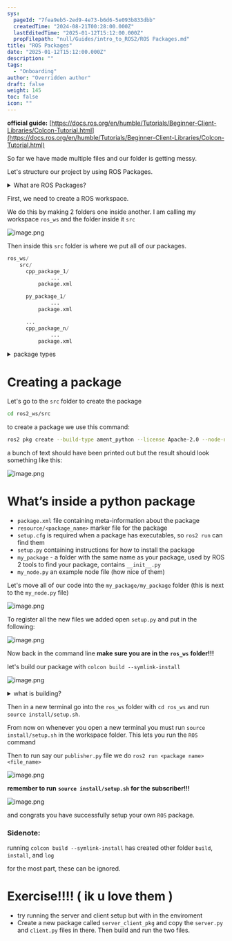 ```yaml
---
sys:
  pageId: "7fea9eb5-2ed9-4e73-b6d6-5e093b833dbb"
  createdTime: "2024-08-21T00:28:00.000Z"
  lastEditedTime: "2025-01-12T15:12:00.000Z"
  propFilepath: "null/Guides/intro_to_ROS2/ROS Packages.md"
title: "ROS Packages"
date: "2025-01-12T15:12:00.000Z"
description: ""
tags:
  - "Onboarding"
author: "Overridden author"
draft: false
weight: 145
toc: false
icon: ""
---
```


**official guide:** [https://docs.ros.org/en/humble/Tutorials/Beginner-Client-Libraries/Colcon-Tutorial.html](https://docs.ros.org/en/humble/Tutorials/Beginner-Client-Libraries/Colcon-Tutorial.html)

So far we have made multiple files and our folder is getting messy.

Let's structure our project by using ROS Packages.

<details>

<summary>What are ROS Packages?</summary>

ROS Packages are, as the name implies, packages of code that are highly sharable between ROS developers.

They consist of a folder, `package.xml` file, and source code

```python
      cpp_package_1/
		      ... imagine much code files here ..
          package.xml
```

</details>

First, we need to create a ROS workspace.

We do this by making 2 folders one inside another. I am calling my workspace `ros_ws` and the folder inside it `src`

![image.png](https://prod-files-secure.s3.us-west-2.amazonaws.com/d518164a-d88e-44d1-a4ee-3adb3bd8bce0/70706947-fd18-4537-a67b-e12946812d31/image.png?X-Amz-Algorithm=AWS4-HMAC-SHA256&X-Amz-Content-Sha256=UNSIGNED-PAYLOAD&X-Amz-Credential=ASIAZI2LB4663HEMPRFA%2F20250205%2Fus-west-2%2Fs3%2Faws4_request&X-Amz-Date=20250205T070802Z&X-Amz-Expires=3600&X-Amz-Security-Token=IQoJb3JpZ2luX2VjECcaCXVzLXdlc3QtMiJHMEUCIQCoDCCkLOpjwEgOqBEfV9Zb47%2Bf5J3iSp2L1LUHM9sNSwIgeNaZYXnFmEYp39YVrJJGnDsH1vkEzWcK8nUiKSOsvWEq%2FwMIQBAAGgw2Mzc0MjMxODM4MDUiDHuhWC3mPzDINbFhhSrcAzEBfYL%2Bqzweab%2BT0S5TqDJYKHBkR%2F4iY3czg5UaJLeABGqxI33fUczjYURiGJjwGpDubCJwZ3IeNdi1X4pjFZ3taRAPm56L4nvmxtDa75erImRgy0u08IS7MuFovKI4XGeQB%2BU3Zne81ftPcGAvo9CKvAcz4ZXUG4sekiPoKINyhsC9iNUDwJB4nVeZouiHSTyfxL212nvKcn5zhcyMl3Tw44QOIi6Ild98ksoAT6jnbkiVJHdFfmGN86fzghMpoHKqLzrAVxt8FD4e35S1vKN%2BeTvqAPPoZGEeY46dyGCTyNRcSNJgkKt3GvYmH2gIvn5egiyLlxY6e6zyR0ztFhyW8oWTSIAOcdbreGlfWynAIBbPyGohHN1AzqE0EZ%2Fqhu9KGaD3xJKuiuYQVMSaRv8w0TMjKTIlUCNKMEIhF4lT%2BAoP4Y0RxMSCF6aNX8dlN5471qnGCujaue8NjV%2BGSqv5hrc72ZKvwGZaBlYrfoMG%2BcE1f1eteb5pJY6Efg99c4nCXbYZK5voGlnTYYwIf4UmSX2cCvIf8G4EjumQbnXA4EbKduyXsjFLRanXKTJYZjCPxKpg%2Bl93X%2BwS0rHeSXvSiviCjJ2Z2s0eFaBH6%2BWGdYS5ZcJWTXATcYFRMPSXjL0GOqUBG3YQuey3PoRBhF3nbThrC0kcc3or0vlNsfb2SKmHeb6TPZYnNO4YTC7p6dsAjgBWNCpWzuKu7hi77T8poMD7furuQZUtc55j%2FwP3P43JCxmmL29EN7fICeUVR8QSbFrcoCRHKtjLWqjEk8jSsr%2FhvAKUR4fgjNr%2BVcOnn%2FJVLWz9vTsSwp7F9KYEKJMl%2BYM58vZsADZNqhfspu0%2FApoDBj6VqkLr&X-Amz-Signature=5ade83fa5bb98e1e5a49e065a2c9615c67e05f8c0c9faafda1ce05a6b0822653&X-Amz-SignedHeaders=host&x-id=GetObject)

Then inside this `src` folder is where we put all of our packages.

```python
ros_ws/
    src/
      cpp_package_1/
		      ...
          package.xml

      py_package_1/
		      ...
          package.xml

      ...
      cpp_package_n/
		      ...
          package.xml

```

<details>

<summary>package types</summary>

packages can be either `C++` or python.

the intern file structure is different for each but for this guide we will stick to creating python packages

</details>

# Creating a package

Let's go to the `src` folder to create the package

```bash
cd ros2_ws/src
```

to create a package we use this command:

```bash
ros2 pkg create --build-type ament_python --license Apache-2.0 --node-name my_node my_package
```

a bunch of text should have been printed out but the result should look something like this:

![image.png](https://prod-files-secure.s3.us-west-2.amazonaws.com/d518164a-d88e-44d1-a4ee-3adb3bd8bce0/e6cf1e3f-8512-4a3e-b131-079f800bf3e8/image.png?X-Amz-Algorithm=AWS4-HMAC-SHA256&X-Amz-Content-Sha256=UNSIGNED-PAYLOAD&X-Amz-Credential=ASIAZI2LB4663HEMPRFA%2F20250205%2Fus-west-2%2Fs3%2Faws4_request&X-Amz-Date=20250205T070802Z&X-Amz-Expires=3600&X-Amz-Security-Token=IQoJb3JpZ2luX2VjECcaCXVzLXdlc3QtMiJHMEUCIQCoDCCkLOpjwEgOqBEfV9Zb47%2Bf5J3iSp2L1LUHM9sNSwIgeNaZYXnFmEYp39YVrJJGnDsH1vkEzWcK8nUiKSOsvWEq%2FwMIQBAAGgw2Mzc0MjMxODM4MDUiDHuhWC3mPzDINbFhhSrcAzEBfYL%2Bqzweab%2BT0S5TqDJYKHBkR%2F4iY3czg5UaJLeABGqxI33fUczjYURiGJjwGpDubCJwZ3IeNdi1X4pjFZ3taRAPm56L4nvmxtDa75erImRgy0u08IS7MuFovKI4XGeQB%2BU3Zne81ftPcGAvo9CKvAcz4ZXUG4sekiPoKINyhsC9iNUDwJB4nVeZouiHSTyfxL212nvKcn5zhcyMl3Tw44QOIi6Ild98ksoAT6jnbkiVJHdFfmGN86fzghMpoHKqLzrAVxt8FD4e35S1vKN%2BeTvqAPPoZGEeY46dyGCTyNRcSNJgkKt3GvYmH2gIvn5egiyLlxY6e6zyR0ztFhyW8oWTSIAOcdbreGlfWynAIBbPyGohHN1AzqE0EZ%2Fqhu9KGaD3xJKuiuYQVMSaRv8w0TMjKTIlUCNKMEIhF4lT%2BAoP4Y0RxMSCF6aNX8dlN5471qnGCujaue8NjV%2BGSqv5hrc72ZKvwGZaBlYrfoMG%2BcE1f1eteb5pJY6Efg99c4nCXbYZK5voGlnTYYwIf4UmSX2cCvIf8G4EjumQbnXA4EbKduyXsjFLRanXKTJYZjCPxKpg%2Bl93X%2BwS0rHeSXvSiviCjJ2Z2s0eFaBH6%2BWGdYS5ZcJWTXATcYFRMPSXjL0GOqUBG3YQuey3PoRBhF3nbThrC0kcc3or0vlNsfb2SKmHeb6TPZYnNO4YTC7p6dsAjgBWNCpWzuKu7hi77T8poMD7furuQZUtc55j%2FwP3P43JCxmmL29EN7fICeUVR8QSbFrcoCRHKtjLWqjEk8jSsr%2FhvAKUR4fgjNr%2BVcOnn%2FJVLWz9vTsSwp7F9KYEKJMl%2BYM58vZsADZNqhfspu0%2FApoDBj6VqkLr&X-Amz-Signature=ae86e821ad94b2011e3b43c3d25c1851f5cdd2e120af0837a74c9987d8f3b3ac&X-Amz-SignedHeaders=host&x-id=GetObject)

# What’s inside a python package

- `package.xml` file containing meta-information about the package
- `resource/<package_name>` marker file for the package
- `setup.cfg` is required when a package has executables, so `ros2 run` can find them
- `setup.py` containing instructions for how to install the package
- `my_package` - a folder with the same name as your package, used by ROS 2 tools to find your package, contains `__init__.py`
- `my_node.py` an example node file (how nice of them)

Let's move all of our code into the `my_package/my_package` folder (this is next to the `my_node.py` file)

![image.png](https://prod-files-secure.s3.us-west-2.amazonaws.com/d518164a-d88e-44d1-a4ee-3adb3bd8bce0/9ce58f11-0da9-4d3e-b86d-506a9685d378/image.png?X-Amz-Algorithm=AWS4-HMAC-SHA256&X-Amz-Content-Sha256=UNSIGNED-PAYLOAD&X-Amz-Credential=ASIAZI2LB4663HEMPRFA%2F20250205%2Fus-west-2%2Fs3%2Faws4_request&X-Amz-Date=20250205T070802Z&X-Amz-Expires=3600&X-Amz-Security-Token=IQoJb3JpZ2luX2VjECcaCXVzLXdlc3QtMiJHMEUCIQCoDCCkLOpjwEgOqBEfV9Zb47%2Bf5J3iSp2L1LUHM9sNSwIgeNaZYXnFmEYp39YVrJJGnDsH1vkEzWcK8nUiKSOsvWEq%2FwMIQBAAGgw2Mzc0MjMxODM4MDUiDHuhWC3mPzDINbFhhSrcAzEBfYL%2Bqzweab%2BT0S5TqDJYKHBkR%2F4iY3czg5UaJLeABGqxI33fUczjYURiGJjwGpDubCJwZ3IeNdi1X4pjFZ3taRAPm56L4nvmxtDa75erImRgy0u08IS7MuFovKI4XGeQB%2BU3Zne81ftPcGAvo9CKvAcz4ZXUG4sekiPoKINyhsC9iNUDwJB4nVeZouiHSTyfxL212nvKcn5zhcyMl3Tw44QOIi6Ild98ksoAT6jnbkiVJHdFfmGN86fzghMpoHKqLzrAVxt8FD4e35S1vKN%2BeTvqAPPoZGEeY46dyGCTyNRcSNJgkKt3GvYmH2gIvn5egiyLlxY6e6zyR0ztFhyW8oWTSIAOcdbreGlfWynAIBbPyGohHN1AzqE0EZ%2Fqhu9KGaD3xJKuiuYQVMSaRv8w0TMjKTIlUCNKMEIhF4lT%2BAoP4Y0RxMSCF6aNX8dlN5471qnGCujaue8NjV%2BGSqv5hrc72ZKvwGZaBlYrfoMG%2BcE1f1eteb5pJY6Efg99c4nCXbYZK5voGlnTYYwIf4UmSX2cCvIf8G4EjumQbnXA4EbKduyXsjFLRanXKTJYZjCPxKpg%2Bl93X%2BwS0rHeSXvSiviCjJ2Z2s0eFaBH6%2BWGdYS5ZcJWTXATcYFRMPSXjL0GOqUBG3YQuey3PoRBhF3nbThrC0kcc3or0vlNsfb2SKmHeb6TPZYnNO4YTC7p6dsAjgBWNCpWzuKu7hi77T8poMD7furuQZUtc55j%2FwP3P43JCxmmL29EN7fICeUVR8QSbFrcoCRHKtjLWqjEk8jSsr%2FhvAKUR4fgjNr%2BVcOnn%2FJVLWz9vTsSwp7F9KYEKJMl%2BYM58vZsADZNqhfspu0%2FApoDBj6VqkLr&X-Amz-Signature=469d913c63f241d067f8b72d990a54b2d289fb97cb734877b5afc62d6e625d18&X-Amz-SignedHeaders=host&x-id=GetObject)

To register all the new files we added open `setup.py` and put in the following:

![image.png](https://prod-files-secure.s3.us-west-2.amazonaws.com/d518164a-d88e-44d1-a4ee-3adb3bd8bce0/1cd7c262-4cae-4496-9d75-c178537d24a2/image.png?X-Amz-Algorithm=AWS4-HMAC-SHA256&X-Amz-Content-Sha256=UNSIGNED-PAYLOAD&X-Amz-Credential=ASIAZI2LB4663HEMPRFA%2F20250205%2Fus-west-2%2Fs3%2Faws4_request&X-Amz-Date=20250205T070802Z&X-Amz-Expires=3600&X-Amz-Security-Token=IQoJb3JpZ2luX2VjECcaCXVzLXdlc3QtMiJHMEUCIQCoDCCkLOpjwEgOqBEfV9Zb47%2Bf5J3iSp2L1LUHM9sNSwIgeNaZYXnFmEYp39YVrJJGnDsH1vkEzWcK8nUiKSOsvWEq%2FwMIQBAAGgw2Mzc0MjMxODM4MDUiDHuhWC3mPzDINbFhhSrcAzEBfYL%2Bqzweab%2BT0S5TqDJYKHBkR%2F4iY3czg5UaJLeABGqxI33fUczjYURiGJjwGpDubCJwZ3IeNdi1X4pjFZ3taRAPm56L4nvmxtDa75erImRgy0u08IS7MuFovKI4XGeQB%2BU3Zne81ftPcGAvo9CKvAcz4ZXUG4sekiPoKINyhsC9iNUDwJB4nVeZouiHSTyfxL212nvKcn5zhcyMl3Tw44QOIi6Ild98ksoAT6jnbkiVJHdFfmGN86fzghMpoHKqLzrAVxt8FD4e35S1vKN%2BeTvqAPPoZGEeY46dyGCTyNRcSNJgkKt3GvYmH2gIvn5egiyLlxY6e6zyR0ztFhyW8oWTSIAOcdbreGlfWynAIBbPyGohHN1AzqE0EZ%2Fqhu9KGaD3xJKuiuYQVMSaRv8w0TMjKTIlUCNKMEIhF4lT%2BAoP4Y0RxMSCF6aNX8dlN5471qnGCujaue8NjV%2BGSqv5hrc72ZKvwGZaBlYrfoMG%2BcE1f1eteb5pJY6Efg99c4nCXbYZK5voGlnTYYwIf4UmSX2cCvIf8G4EjumQbnXA4EbKduyXsjFLRanXKTJYZjCPxKpg%2Bl93X%2BwS0rHeSXvSiviCjJ2Z2s0eFaBH6%2BWGdYS5ZcJWTXATcYFRMPSXjL0GOqUBG3YQuey3PoRBhF3nbThrC0kcc3or0vlNsfb2SKmHeb6TPZYnNO4YTC7p6dsAjgBWNCpWzuKu7hi77T8poMD7furuQZUtc55j%2FwP3P43JCxmmL29EN7fICeUVR8QSbFrcoCRHKtjLWqjEk8jSsr%2FhvAKUR4fgjNr%2BVcOnn%2FJVLWz9vTsSwp7F9KYEKJMl%2BYM58vZsADZNqhfspu0%2FApoDBj6VqkLr&X-Amz-Signature=636783faf4835f3b9f0049783695cbe159e615418976799bc0971d6619c2b66e&X-Amz-SignedHeaders=host&x-id=GetObject)

Now back in the command line **make sure you are in the** **`ros_ws`** **folder!!!**

let's build our package with `colcon build --symlink-install`

![image.png](https://prod-files-secure.s3.us-west-2.amazonaws.com/d518164a-d88e-44d1-a4ee-3adb3bd8bce0/2f2a0d27-b173-48fd-b189-5f5c0ce65619/image.png?X-Amz-Algorithm=AWS4-HMAC-SHA256&X-Amz-Content-Sha256=UNSIGNED-PAYLOAD&X-Amz-Credential=ASIAZI2LB4663HEMPRFA%2F20250205%2Fus-west-2%2Fs3%2Faws4_request&X-Amz-Date=20250205T070802Z&X-Amz-Expires=3600&X-Amz-Security-Token=IQoJb3JpZ2luX2VjECcaCXVzLXdlc3QtMiJHMEUCIQCoDCCkLOpjwEgOqBEfV9Zb47%2Bf5J3iSp2L1LUHM9sNSwIgeNaZYXnFmEYp39YVrJJGnDsH1vkEzWcK8nUiKSOsvWEq%2FwMIQBAAGgw2Mzc0MjMxODM4MDUiDHuhWC3mPzDINbFhhSrcAzEBfYL%2Bqzweab%2BT0S5TqDJYKHBkR%2F4iY3czg5UaJLeABGqxI33fUczjYURiGJjwGpDubCJwZ3IeNdi1X4pjFZ3taRAPm56L4nvmxtDa75erImRgy0u08IS7MuFovKI4XGeQB%2BU3Zne81ftPcGAvo9CKvAcz4ZXUG4sekiPoKINyhsC9iNUDwJB4nVeZouiHSTyfxL212nvKcn5zhcyMl3Tw44QOIi6Ild98ksoAT6jnbkiVJHdFfmGN86fzghMpoHKqLzrAVxt8FD4e35S1vKN%2BeTvqAPPoZGEeY46dyGCTyNRcSNJgkKt3GvYmH2gIvn5egiyLlxY6e6zyR0ztFhyW8oWTSIAOcdbreGlfWynAIBbPyGohHN1AzqE0EZ%2Fqhu9KGaD3xJKuiuYQVMSaRv8w0TMjKTIlUCNKMEIhF4lT%2BAoP4Y0RxMSCF6aNX8dlN5471qnGCujaue8NjV%2BGSqv5hrc72ZKvwGZaBlYrfoMG%2BcE1f1eteb5pJY6Efg99c4nCXbYZK5voGlnTYYwIf4UmSX2cCvIf8G4EjumQbnXA4EbKduyXsjFLRanXKTJYZjCPxKpg%2Bl93X%2BwS0rHeSXvSiviCjJ2Z2s0eFaBH6%2BWGdYS5ZcJWTXATcYFRMPSXjL0GOqUBG3YQuey3PoRBhF3nbThrC0kcc3or0vlNsfb2SKmHeb6TPZYnNO4YTC7p6dsAjgBWNCpWzuKu7hi77T8poMD7furuQZUtc55j%2FwP3P43JCxmmL29EN7fICeUVR8QSbFrcoCRHKtjLWqjEk8jSsr%2FhvAKUR4fgjNr%2BVcOnn%2FJVLWz9vTsSwp7F9KYEKJMl%2BYM58vZsADZNqhfspu0%2FApoDBj6VqkLr&X-Amz-Signature=a0adbb6f69d0434d63d96ad9efe7beec84a35d3bbff9eb7e101417ee013b4cb8&X-Amz-SignedHeaders=host&x-id=GetObject)

<details>

<summary>what is building?</summary>

if you are a CS major at Rose-Hulman you will learn the answer to this in CSSE132

but TLDR; is it combines all the code files into one program that can be run easily 

</details>

Then in a new terminal go into the `ros_ws` folder with `cd ros_ws` and run `source install/setup.sh`. 

From now on whenever you open a new terminal you must run `source install/setup.sh` in the workspace folder. This lets you run the `ROS` command

Then to run say our `publisher.py` file we do `ros2 run <package name> <file_name>`

![image.png](https://prod-files-secure.s3.us-west-2.amazonaws.com/d518164a-d88e-44d1-a4ee-3adb3bd8bce0/4f4b1219-3a44-4632-aa0a-ce3471699f59/image.png?X-Amz-Algorithm=AWS4-HMAC-SHA256&X-Amz-Content-Sha256=UNSIGNED-PAYLOAD&X-Amz-Credential=ASIAZI2LB4663HEMPRFA%2F20250205%2Fus-west-2%2Fs3%2Faws4_request&X-Amz-Date=20250205T070802Z&X-Amz-Expires=3600&X-Amz-Security-Token=IQoJb3JpZ2luX2VjECcaCXVzLXdlc3QtMiJHMEUCIQCoDCCkLOpjwEgOqBEfV9Zb47%2Bf5J3iSp2L1LUHM9sNSwIgeNaZYXnFmEYp39YVrJJGnDsH1vkEzWcK8nUiKSOsvWEq%2FwMIQBAAGgw2Mzc0MjMxODM4MDUiDHuhWC3mPzDINbFhhSrcAzEBfYL%2Bqzweab%2BT0S5TqDJYKHBkR%2F4iY3czg5UaJLeABGqxI33fUczjYURiGJjwGpDubCJwZ3IeNdi1X4pjFZ3taRAPm56L4nvmxtDa75erImRgy0u08IS7MuFovKI4XGeQB%2BU3Zne81ftPcGAvo9CKvAcz4ZXUG4sekiPoKINyhsC9iNUDwJB4nVeZouiHSTyfxL212nvKcn5zhcyMl3Tw44QOIi6Ild98ksoAT6jnbkiVJHdFfmGN86fzghMpoHKqLzrAVxt8FD4e35S1vKN%2BeTvqAPPoZGEeY46dyGCTyNRcSNJgkKt3GvYmH2gIvn5egiyLlxY6e6zyR0ztFhyW8oWTSIAOcdbreGlfWynAIBbPyGohHN1AzqE0EZ%2Fqhu9KGaD3xJKuiuYQVMSaRv8w0TMjKTIlUCNKMEIhF4lT%2BAoP4Y0RxMSCF6aNX8dlN5471qnGCujaue8NjV%2BGSqv5hrc72ZKvwGZaBlYrfoMG%2BcE1f1eteb5pJY6Efg99c4nCXbYZK5voGlnTYYwIf4UmSX2cCvIf8G4EjumQbnXA4EbKduyXsjFLRanXKTJYZjCPxKpg%2Bl93X%2BwS0rHeSXvSiviCjJ2Z2s0eFaBH6%2BWGdYS5ZcJWTXATcYFRMPSXjL0GOqUBG3YQuey3PoRBhF3nbThrC0kcc3or0vlNsfb2SKmHeb6TPZYnNO4YTC7p6dsAjgBWNCpWzuKu7hi77T8poMD7furuQZUtc55j%2FwP3P43JCxmmL29EN7fICeUVR8QSbFrcoCRHKtjLWqjEk8jSsr%2FhvAKUR4fgjNr%2BVcOnn%2FJVLWz9vTsSwp7F9KYEKJMl%2BYM58vZsADZNqhfspu0%2FApoDBj6VqkLr&X-Amz-Signature=9fc77bd5a76e61158286f61ddb062d37c32f1c06bd2b75a5eb5d9c7ab289e817&X-Amz-SignedHeaders=host&x-id=GetObject)

**remember to run** **`source install/setup.sh`** **for the subscriber!!!**

![image.png](https://prod-files-secure.s3.us-west-2.amazonaws.com/d518164a-d88e-44d1-a4ee-3adb3bd8bce0/02121119-dad4-49ec-8356-c956108b4243/image.png?X-Amz-Algorithm=AWS4-HMAC-SHA256&X-Amz-Content-Sha256=UNSIGNED-PAYLOAD&X-Amz-Credential=ASIAZI2LB4663HEMPRFA%2F20250205%2Fus-west-2%2Fs3%2Faws4_request&X-Amz-Date=20250205T070802Z&X-Amz-Expires=3600&X-Amz-Security-Token=IQoJb3JpZ2luX2VjECcaCXVzLXdlc3QtMiJHMEUCIQCoDCCkLOpjwEgOqBEfV9Zb47%2Bf5J3iSp2L1LUHM9sNSwIgeNaZYXnFmEYp39YVrJJGnDsH1vkEzWcK8nUiKSOsvWEq%2FwMIQBAAGgw2Mzc0MjMxODM4MDUiDHuhWC3mPzDINbFhhSrcAzEBfYL%2Bqzweab%2BT0S5TqDJYKHBkR%2F4iY3czg5UaJLeABGqxI33fUczjYURiGJjwGpDubCJwZ3IeNdi1X4pjFZ3taRAPm56L4nvmxtDa75erImRgy0u08IS7MuFovKI4XGeQB%2BU3Zne81ftPcGAvo9CKvAcz4ZXUG4sekiPoKINyhsC9iNUDwJB4nVeZouiHSTyfxL212nvKcn5zhcyMl3Tw44QOIi6Ild98ksoAT6jnbkiVJHdFfmGN86fzghMpoHKqLzrAVxt8FD4e35S1vKN%2BeTvqAPPoZGEeY46dyGCTyNRcSNJgkKt3GvYmH2gIvn5egiyLlxY6e6zyR0ztFhyW8oWTSIAOcdbreGlfWynAIBbPyGohHN1AzqE0EZ%2Fqhu9KGaD3xJKuiuYQVMSaRv8w0TMjKTIlUCNKMEIhF4lT%2BAoP4Y0RxMSCF6aNX8dlN5471qnGCujaue8NjV%2BGSqv5hrc72ZKvwGZaBlYrfoMG%2BcE1f1eteb5pJY6Efg99c4nCXbYZK5voGlnTYYwIf4UmSX2cCvIf8G4EjumQbnXA4EbKduyXsjFLRanXKTJYZjCPxKpg%2Bl93X%2BwS0rHeSXvSiviCjJ2Z2s0eFaBH6%2BWGdYS5ZcJWTXATcYFRMPSXjL0GOqUBG3YQuey3PoRBhF3nbThrC0kcc3or0vlNsfb2SKmHeb6TPZYnNO4YTC7p6dsAjgBWNCpWzuKu7hi77T8poMD7furuQZUtc55j%2FwP3P43JCxmmL29EN7fICeUVR8QSbFrcoCRHKtjLWqjEk8jSsr%2FhvAKUR4fgjNr%2BVcOnn%2FJVLWz9vTsSwp7F9KYEKJMl%2BYM58vZsADZNqhfspu0%2FApoDBj6VqkLr&X-Amz-Signature=b3d02edeb69815a1e2b2da97f18dedf8b4c593637eacb298eebf7655a268a052&X-Amz-SignedHeaders=host&x-id=GetObject)

and congrats you have successfully setup your own `ROS` package.

### Sidenote:

running `colcon build --symlink-install` has created other folder `build`, `install`, and `log`

for the most part, these can be ignored.

# Exercise!!!! ( ik u love them )

- try running the server and client setup but with in the enviroment
- Create a new package called `server_client_pkg` and copy the `server.py` and `client.py` files in there. Then build and run the two files.
